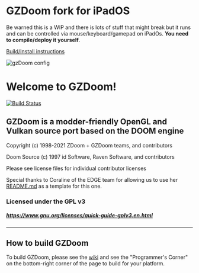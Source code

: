 # GZDoom fork for iPadOS

Be warned this is a WIP  and there is lots of stuff that might break but it runs and can be controlled via mouse/keyboard/gamepad on iPadOs. **You need to compile/deploy it yourself**.

[Build/Install instructions](https://github.com/baumhoto/gzdoom/blob/master/INSTALL.md)

![gzDoom config](https://github.com/baumhoto/gzdoom/blob/master/gzDoom-iOS/github/gzdoom_ipad.jpg)


# Welcome to GZDoom!

[![Build Status](https://github.com/coelckers/gzdoom/workflows/Continuous%20Integration/badge.svg)](https://github.com/coelckers/gzdoom/actions?query=workflow%3A%22Continuous+Integration%22)

## GZDoom is a modder-friendly OpenGL and Vulkan source port based on the DOOM engine

Copyright (c) 1998-2021 ZDoom + GZDoom teams, and contributors

Doom Source (c) 1997 id Software, Raven Software, and contributors

Please see license files for individual contributor licenses

Special thanks to Coraline of the EDGE team for allowing us to use her [README.md](https://github.com/3dfxdev/EDGE/blob/master/README.md) as a template for this one.

### Licensed under the GPL v3
##### https://www.gnu.org/licenses/quick-guide-gplv3.en.html
---

## How to build GZDoom

To build GZDoom, please see the [wiki](https://zdoom.org/wiki/) and see the "Programmer's Corner" on the bottom-right corner of the page to build for your platform.


